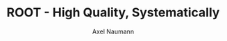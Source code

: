 ---
layout: default
title: ROOT - High Quality, Systematically
author: Axel Naumann
publication:
year:
type: CHEP2012
doi: https://indico.cern.ch/contributionDisplay.py?contribId=297&confId=149557
abstract:
---